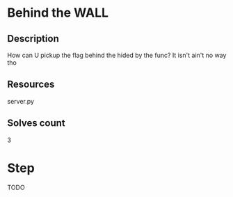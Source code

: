 # Behind the WALL
## Description
How can U pickup the flag behind the hided by the func? It isn't ain't no way tho
## Resources
server.py
## Solves count
3
# Step
TODO